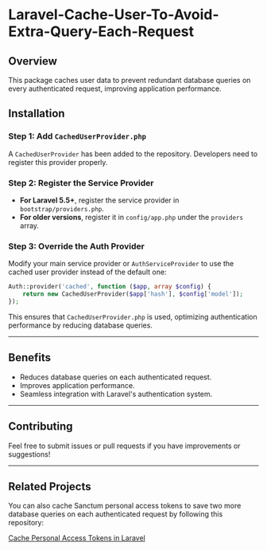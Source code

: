 # Laravel-Cache-User-To-Avoid-Extra-Query-Each-Request

## Overview

This package caches user data to prevent redundant database queries on every authenticated request, improving application performance.

## Installation

### Step 1: Add `CachedUserProvider.php`

A `CachedUserProvider` has been added to the repository. Developers need to register this provider properly.

### Step 2: Register the Service Provider

- **For Laravel 5.5+**, register the service provider in `bootstrap/providers.php`.
- **For older versions**, register it in `config/app.php` under the `providers` array.

### Step 3: Override the Auth Provider

Modify your main service provider or `AuthServiceProvider` to use the cached user provider instead of the default one:

```php
Auth::provider('cached', function ($app, array $config) {
    return new CachedUserProvider($app['hash'], $config['model']);
});
```

This ensures that `CachedUserProvider.php` is used, optimizing authentication performance by reducing database queries.

---

## Benefits
- Reduces database queries on each authenticated request.
- Improves application performance.
- Seamless integration with Laravel's authentication system.

---

## Contributing
Feel free to submit issues or pull requests if you have improvements or suggestions!

---

## Related Projects
You can also cache Sanctum personal access tokens to save two more database queries on each authenticated request by following this repository:

[Cache Personal Access Tokens in Laravel](https://github.com/talhawish/Cache-Personal-Access-Tokens-In-Laravel)
